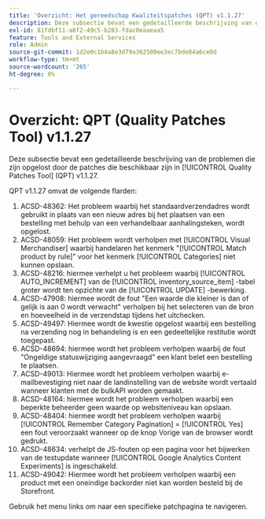 ```yaml
---
title: 'Overzicht: Het gereedschap Kwaliteitspatches (QPT) v1.1.27'
description: Deze subsectie bevat een gedetailleerde beschrijving van de problemen die zijn opgelost door de patches die beschikbaar zijn in [!UICONTROL Quality Patches Tool] (QPT) v1.1.27.
exl-id: 81fdbf11-a8f2-49c5-b283-fdac0eaaeaa5
feature: Tools and External Services
role: Admin
source-git-commit: 1d2e0c1b4a8e3d79a362500ee3ec7bde84a6ce0d
workflow-type: tm+mt
source-wordcount: '265'
ht-degree: 0%

---
```


# Overzicht: QPT (Quality Patches Tool) v1.1.27

Deze subsectie bevat een gedetailleerde beschrijving van de problemen die zijn opgelost door de patches die beschikbaar zijn in [!UICONTROL Quality Patches Tool] (QPT) v1.1.27.

QPT v1.1.27 omvat de volgende flarden:

1. ACSD-48362: Het probleem waarbij het standaardverzendadres wordt gebruikt in plaats van een nieuw adres bij het plaatsen van een bestelling met behulp van een verhandelbaar aanhalingsteken, wordt opgelost.
1. ACSD-48059: Het probleem wordt verholpen met [!UICONTROL Visual Merchandiser] waarbij handelaren het kenmerk &quot;[!UICONTROL Match product by rule]&quot; voor het kenmerk [!UICONTROL Categories] niet kunnen opslaan.
1. ACSD-48216: hiermee verhelpt u het probleem waarbij [!UICONTROL AUTO_INCREMENT] van de [!UICONTROL inventory_source_item] -tabel groter wordt ten opzichte van de [!UICONTROL UPDATE] -bewerking.
1. ACSD-47908: hiermee wordt de fout &quot;Een waarde die kleiner is dan of gelijk is aan 0 wordt verwacht&quot; verholpen bij het selecteren van de bron en hoeveelheid in de verzendstap tijdens het uitchecken.
1. ACSD-49497: Hiermee wordt de kwestie opgelost waarbij een bestelling na verzending nog in behandeling is en een gedeeltelijke restitutie wordt toegepast.
1. ACSD-48694: hiermee wordt het probleem verholpen waarbij de fout &quot;Ongeldige statuswijziging aangevraagd&quot; een klant belet een bestelling te plaatsen.
1. ACSD-49013: Hiermee wordt het probleem verholpen waarbij e-mailbevestiging niet naar de landinstelling van de website wordt vertaald wanneer klanten met de bulkAPI worden gemaakt.
1. ACSD-48164: hiermee wordt het probleem verholpen waarbij een beperkte beheerder geen waarde op websiteniveau kan opslaan.
1. ACSD-48404: hiermee wordt het probleem verholpen waarbij [!UICONTROL Remember Category Pagination] = [!UICONTROL Yes] een fout veroorzaakt wanneer op de knop Vorige van de browser wordt gedrukt.
1. ACSD-48634: verhelpt de JS-fouten op een pagina voor het bijwerken van de testupdate wanneer [!UICONTROL Google Analytics Content Experiments] is ingeschakeld.
1. ACSD-49042: Hiermee wordt het probleem verholpen waarbij een product met een oneindige backorder niet kan worden besteld bij de Storefront.

Gebruik het menu links om naar een specifieke patchpagina te navigeren.

